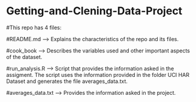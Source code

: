 # Getting-and-Clening-Data-Project
#This repo has 4 files:

  #README.md --> Explains the characteristics of the repo and its files.
  
   #cook_book --> Describes the variables used and other important aspects of the dataset.
  
  #run_analysis.R --> Script that provides the information asked in the assigment. The script uses the information provided in the folder UCI HAR Dataset and generates the file averages_data.txt.
  
  #averages_data.txt --> Provides the information asked in the project.
 
  
  
